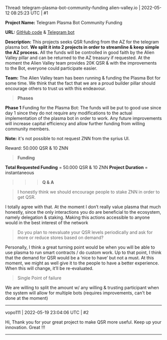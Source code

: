 Thread: telegram-plasma-bot-community-funding
alien-valley.io | 2022-05-12 08:25:23 UTC | #1

**Project Name:** Telegram Plasma Bot Community Funding

**URL:** [GitHub code](https://github.com/alien-valley/plasma-bot) & [Telegram bot](https://t.me/alien_valley_plasma_bot)

**Description:** This projects seeks QSR funding from the AZ for the telegram plasma bot. **We split it into 2 projects in order to streamline & keep simple the AZ process.** All the funds will be controlled in good faith by the Alien Valley pillar and can be returned to the AZ treasury if requested. At the moment the Alien Valley team provides 20K QSR & with the improvements to the Bot, everyone could participate easier.

**Team:** The Alien Valley team has been running & funding the Plasma Bot for some time. We think that the fact that we are a proud builder pillar should encourage others to trust us with this endeavour. 

> **Phases**

**Phase 1**
Funding for the Plasma Bot: 
The funds will be put to good use since day 1 since they do not require any modifications to the actual implementation of the plasma bot in order to work. Any future improvements will increase capital efficiency and allow further funding from willing community members.

**Note:** it's not possible to not request ZNN from the syrius UI. 

Reward: 50.000 QSR & 10 ZNN 

> **Funding**

**Total Requested Funding** = 50.000 QSR & 10 ZNN
**Project Duration** = instantaneous 

> > > **Q & A**

> I honestly think we should encourage people to stake ZNN in order to get QSR.

I totally agree with that. At the moment I don’t really value plasma that much honestly, since the only interactions you do are beneficial to the ecosystem, namely delegation & staking. Making this actions accessible to anyone would in the best interest of the network

> Do you plan to reevaluate your QSR levels periodically and ask for more or reduce stores based on demand?

Personally, I think a great turning point would be when you will be able to use plasma to run smart contracts / do custom work. Up to that point, I think that the demand for QSR would be a ‘nice to have’ but not a must. At this moment, we might as well give it to the people to have a better experience. When this will change, it’ll be re-evaluated.

> Single Point of failure

We are willing to split the amount w/ any willing & trusting participant when the system will allow for multiple bots (requires improvements, can't be done at the moment)

-------------------------

vopo111 | 2022-05-19 23:04:06 UTC | #2

Hi,
Thank you for your great project to make QSR more useful.
Keep up your innovation.
Great !!!

-------------------------

